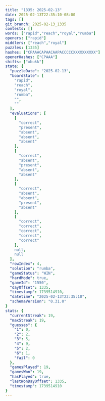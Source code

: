 ```yaml
---
title: "1335: 2025-02-13"
date: 2025-02-13T22:35:10-08:00
tags: []
git_branch: 2025-02-13_1335
contests: []
words: ["rapid","reach","royal","rumba"]
openers: ["rapid"]
middlers: ["reach","royal"]
puzzles: [1335]
hashes: ["CPAAACAPAACAAPACCCCCXXXXXXXXXX"]
openerHashes: ["CPAAA"]
shifts: ["xbukk"]
state: {
  "puzzleDate": "2025-02-13",
  "boardState": [
    "rapid",
    "reach",
    "royal",
    "rumba",
    "",
    ""
  ],
  "evaluations": [
    [
      "correct",
      "present",
      "absent",
      "absent",
      "absent"
    ],
    [
      "correct",
      "absent",
      "present",
      "absent",
      "absent"
    ],
    [
      "correct",
      "absent",
      "absent",
      "present",
      "absent"
    ],
    [
      "correct",
      "correct",
      "correct",
      "correct",
      "correct"
    ],
    null,
    null
  ],
  "rowIndex": 4,
  "solution": "rumba",
  "gameStatus": "WIN",
  "hardMode": true,
  "gameId": "1550",
  "dayOffset": 1335,
  "timestamp": 1739514910,
  "datetime": "2025-02-13T22:35:10",
  "schemaVersion": "0.31.0"
}
stats: {
  "currentStreak": 19,
  "maxStreak": 19,
  "guesses": {
    "1": 0,
    "2": 2,
    "3": 5,
    "4": 9,
    "5": 2,
    "6": 1,
    "fail": 0
  },
  "gamesPlayed": 19,
  "gamesWon": 19,
  "hasPlayed": true,
  "lastWonDayOffset": 1335,
  "timestamp": 1739514910
}
---
```

<!-- more -->
